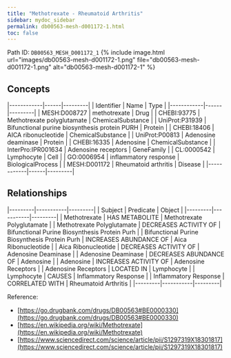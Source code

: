 ```yaml
---
title: "Methotrexate - Rheumatoid Arthritis"
sidebar: mydoc_sidebar
permalink: db00563-mesh-d001172-1.html
toc: false 
---
```



Path ID: `DB00563_MESH_D001172_1`
{% include image.html url="images/db00563-mesh-d001172-1.png" file="db00563-mesh-d001172-1.png" alt="db00563-mesh-d001172-1" %}

## Concepts

|------------|------|---------|
| Identifier | Name | Type    |
|------------|------|---------|
| MESH:D008727 | methotrexate | Drug |
| CHEBI:93775 | Methotrexate polyglutamate | ChemicalSubstance |
| UniProt:P31939 | Bifunctional purine biosynthesis protein PURH | Protein |
| CHEBI:18406 | AICA ribonucleotide | ChemicalSubstance |
| UniProt:P00813 | Adenosine deaminase | Protein |
| CHEBI:16335 | Adenosine | ChemicalSubstance |
| InterPro:IPR001634 | Adenosine receptors | GeneFamily |
| CL:0000542 | Lymphocyte | Cell |
| GO:0006954 | inflammatory response | BiologicalProcess |
| MESH:D001172 | Rheumatoid arthritis | Disease |
|------------|------|---------|

## Relationships

|---------|-----------|---------|
| Subject | Predicate | Object  |
|---------|-----------|---------|
| Methotrexate | HAS METABOLITE | Methotrexate Polyglutamate |
| Methotrexate Polyglutamate | DECREASES ACTIVITY OF | Bifunctional Purine Biosynthesis Protein Purh |
| Bifunctional Purine Biosynthesis Protein Purh | INCREASES ABUNDANCE OF | Aica Ribonucleotide |
| Aica Ribonucleotide | DECREASES ACTIVITY OF | Adenosine Deaminase |
| Adenosine Deaminase | DECREASES ABUNDANCE OF | Adenosine |
| Adenosine | INCREASES ACTIVITY OF | Adenosine Receptors |
| Adenosine Receptors | LOCATED IN | Lymphocyte |
| Lymphocyte | CAUSES | Inflammatory Response |
| Inflammatory Response | CORRELATED WITH | Rheumatoid Arthritis |
|---------|-----------|---------|

Reference: 
  - [https://go.drugbank.com/drugs/DB00563#BE0000330](https://go.drugbank.com/drugs/DB00563#BE0000330)
  - [https://en.wikipedia.org/wiki/Methotrexate](https://en.wikipedia.org/wiki/Methotrexate)
  - [https://www.sciencedirect.com/science/article/pii/S1297319X18301817](https://www.sciencedirect.com/science/article/pii/S1297319X18301817)
